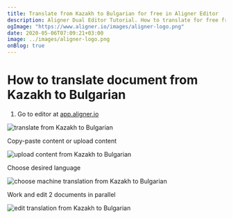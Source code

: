 ```yaml
---
title: Translate from Kazakh to Bulgarian for free in Aligner Editor
description: Aligner Dual Editor Tutorial. How to translate for free from Kazakh to Bulgarian. Aligner is multilingual document management platform. 
ogImage: "https://www.aligner.io/images/aligner-logo.png"
date: 2020-05-06T07:09:21+03:00
image: ../images/aligner-logo.png
onBlog: true
---
```


# How to translate document from Kazakh to Bulgarian

1. Go to editor at [app.aligner.io](https://app.aligner.io "Aligner App web page")

![translate from Kazakh to Bulgarian](../aligner-blank-editor.png "translate from Kazakh to Bulgarian")

Copy-paste content or upload content

![upload content from Kazakh to Bulgarian](../aligner-uploaded-document.png "upload content from Kazakh to Bulgarian")

Choose desired language

![choose machine translation from Kazakh to Bulgarian](../aligner-language-dropdown.png "choose machine translation from Kazakh to Bulgarian")

Work and edit 2 documents in parallel

![edit translation from Kazakh to Bulgarian](../aligner-double-sitded-editor.png "edit translation from Kazakh to Bulgarian")


